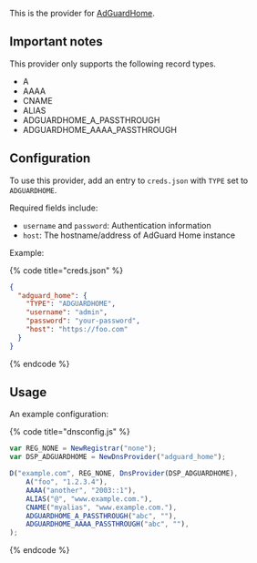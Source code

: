 This is the provider for [AdGuardHome](https://github.com/AdguardTeam/AdGuardHome).

## Important notes

This provider only supports the following record types.

* A
* AAAA
* CNAME
* ALIAS
* ADGUARDHOME_A_PASSTHROUGH
* ADGUARDHOME_AAAA_PASSTHROUGH

## Configuration

To use this provider, add an entry to `creds.json` with `TYPE` set to `ADGUARDHOME`.

Required fields include:

* `username` and `password`: Authentication information
* `host`: The hostname/address of AdGuard Home instance

Example:

{% code title="creds.json" %}
```json
{
  "adguard_home": {
    "TYPE": "ADGUARDHOME",
    "username": "admin",
    "password": "your-password",
    "host": "https://foo.com"
  }
}
```
{% endcode %}

## Usage
An example configuration:

{% code title="dnsconfig.js" %}
```javascript
var REG_NONE = NewRegistrar("none");
var DSP_ADGUARDHOME = NewDnsProvider("adguard_home");

D("example.com", REG_NONE, DnsProvider(DSP_ADGUARDHOME),
    A("foo", "1.2.3.4"),
    AAAA("another", "2003::1"),
    ALIAS("@", "www.example.com."),
    CNAME("myalias", "www.example.com."),
    ADGUARDHOME_A_PASSTHROUGH("abc", ""),
    ADGUARDHOME_AAAA_PASSTHROUGH("abc", ""),
);
```
{% endcode %}

